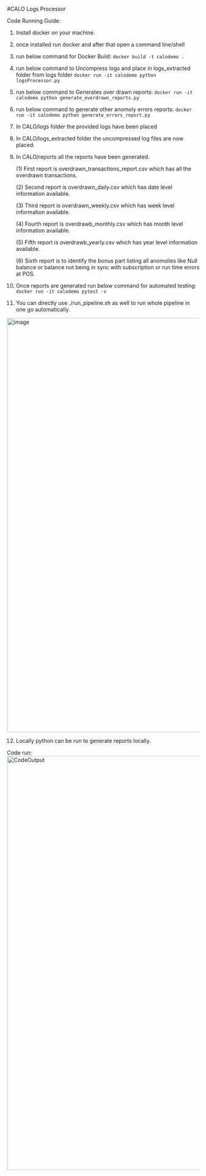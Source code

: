 #CALO Logs Processor

Code Running Guide:
1. Install docker on your machine.
2. once installed run docker and after that open a command line/shell
3. run below command for Docker Build:
`docker build -t calodemo .`

4. run below command to Uncompress logs and place in logs_extracted folder from logs folder
`docker run -it calodemo python logsProcessor.py`

5. run below command to Generates over drawn reports:
`docker run -it calodemo python generate_overdrawn_reports.py`

6. run below command to generate other anomoly errors reports:
`docker run -it calodemo python generate_errors_report.py`

7. In CALO/logs folder the provided logs have been placed
8. In CALO/logs_extracted folder the uncompressed log files are now placed.
9. In CALO/reports all the reports have been generated.

    (1) First  report is overdrawn_transactions_report.csv which has all the overdrawn transactions.

    (2) Second report is overdrawn_daily.csv which has date level information available.

    (3) Third  report is overdrawn_weekly.csv which has week level information available.

    (4) Fourth report is overdrawb_monthly.csv which has month level information available.

    (5) Fifth  report is overdrawb_yearly.csv which has year level information available.

    (6) Sixth  report is to identify the bonus part listing all anomolies like Null balance or balance not being in sync with subscription or run time errors at POS.

10. Once reports are generated run below command for automated testing:
`docker run -it calodemo pytest -v`

11. You can directly use ./run_pipeline.sh as well to run whole pipeline in one go automatically.
<img width="1920" height="1080" alt="image" src="https://github.com/user-attachments/assets/3a6aa298-bc6a-45a0-bec4-0148e460059c" />

12. Locally python can be run to generate reports locally.

Code run:
<img width="1920" height="1080" alt="CodeOutput" src="https://github.com/user-attachments/assets/9309b38d-1d07-4b82-8356-3c86daffc257" />
